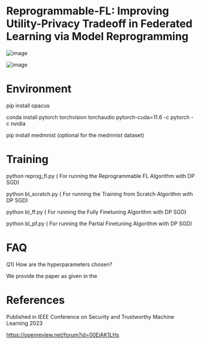 # Reprogrammable-FL: Improving Utility-Privacy Tradeoff in Federated Learning via Model Reprogramming



![image](https://user-images.githubusercontent.com/91891697/209747136-2f2bf9c0-600f-4585-8eb1-cb804f22b5c0.png)

![image](https://user-images.githubusercontent.com/91891697/209747270-2b54c3c7-9737-4ed5-ae1c-f95cfbabab94.png)








# Environment 

pip install opacus

conda install pytorch torchvision torchaudio pytorch-cuda=11.6 -c pytorch -c nvidia

pip install medmnist (optional for the medmnist dataset)


# Training

python reprog_fl.py ( For running the Reprogrammable FL Algorithm with DP SGD)

python bl_scratch.py ( For running the Training from Scratch Algorithm with DP SGD)

python bl_ff.py ( For running the Fully Finetuning Algorithm with DP SGD)

python bl_pf.py ( For running the Partial Finetuning Algorithm with DP SGD)



# FAQ

Q1) How are the hyperparameters chosen?

We provide the paper as given in the 




# References

Published in IEEE Conference on Security and Trustworthy Machine Learning 2023

https://openreview.net/forum?id=00EiAK1LHs


